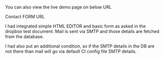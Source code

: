 You can also view the live demo page on below URL 
<URL>


Contact FORM URL 


I had integrated simple HTML EDITOR and basic form as asked in the dropbox test document. Mail is sent via SMTP and those details are fetched from the database. 

I had also put an additional condition, so if the SMTP details in the DB are not there than mail will go via default CI config file SMTP details.